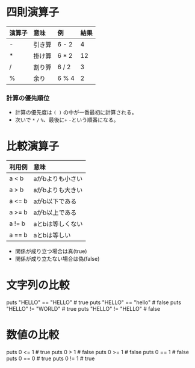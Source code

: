 # 四則演算子
| 演算子 | 意味 | 例 | 結果 |
| :--- | :--- | :--- | :--- |
| - | 引き算 | 6 - 2 | 4 |
| * | 掛け算 | 6 * 2 | 12 |
| / | 割り算 | 6 / 2 | 3 |
| % | 余り | 6 % 4 | 2 |

### 計算の優先順位
- 計算の優先度は `( )` の中が一番最初に計算される。
- 次いで `*` `/` `%`、最後に`+` `-`という順番になる。


# 比較演算子
| 利用例 | 意味 |
| :--- | :--- |
| a < b | aがbよりも小さい |
| a > b | aがbよりも大きい |
| a <= b | aがb以下である |
| a >= b | aがb以上である |
| a != b | aとbは等しくない |
| a == b | aとbは等しい |
- 関係が成り立つ場合は真(true)
- 関係が成り立たない場合は偽(false)


# 文字列の比較
puts "HELLO" == "HELLO" # true
puts "HELLO" == "hello" # false
puts "HELLO" != "WORLD" # true
puts "HELLO" != "HELLO" # false

# 数値の比較
puts 0 <= 1 # true
puts 0 > 1 # false
puts 0 >= 1 # false
puts 0 == 1 # false
puts 0 == 0 # true
puts 0 != 1 # true
